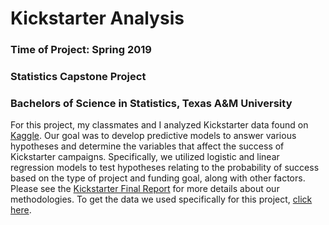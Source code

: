 # Kickstarter Analysis
### Time of Project: Spring 2019
### Statistics Capstone Project
### Bachelors of Science in Statistics, Texas A&M University

For this project, my classmates and I analyzed Kickstarter data found on [Kaggle](https://www.kaggle.com/kemical/kickstarter-projects). Our goal was to develop predictive models to answer various hypotheses and determine the variables that affect the success of Kickstarter campaigns. Specifically, we utilized logistic and linear regression models to test hypotheses relating to the probability of success based on the type of project and funding goal, along with other factors. Please see the [Kickstarter Final Report](https://github.com/iscarff123/KickstarterAnalysis/blob/main/Kickstarter%20Final%20Report.pdf) for more details about our methodologies. To get the data we used specifically for this project, [click here](https://drive.google.com/drive/folders/1gUq62Z3Mut0UWk5UTsWj1KpMP1o-dGD-?usp=sharing).

